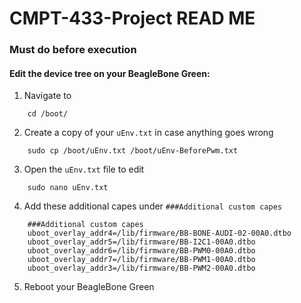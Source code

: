 # CMPT-433-Project READ ME

### Must do before execution

#### Edit the device tree on your BeagleBone Green:

1. Navigate to 

```
    cd /boot/
```

2. Create a copy of your ```uEnv.txt``` in case anything goes wrong

```
    sudo cp /boot/uEnv.txt /boot/uEnv-BeforePwm.txt
```

3. Open the ```uEnv.txt``` file to edit
```
    sudo nano uEnv.txt
```

4. Add these additional capes under ```###Additional custom capes```
```
    ###Additional custom capes
    uboot_overlay_addr4=/lib/firmware/BB-BONE-AUDI-02-00A0.dtbo
    uboot_overlay_addr5=/lib/firmware/BB-I2C1-00A0.dtbo
    uboot_overlay_addr6=/lib/firmware/BB-PWM0-00A0.dtbo
    uboot_overlay_addr7=/lib/firmware/BB-PWM1-00A0.dtbo
    uboot_overlay_addr3=/lib/firmware/BB-PWM2-00A0.dtbo
```

5. Reboot your BeagleBone Green
